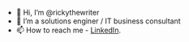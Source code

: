 - 👋 Hi, I’m @rickythewriter
- 🌱 I’m a solutions enginer / IT business consultant
- 📫 How to reach me - [LinkedIn](https://www.linkedin.com/in/ricky-thang-88307a100/).

<!---
rickythewriter/rickythewriter is a ✨ special ✨ repository because its `README.md` (this file) appears on your GitHub profile.
You can click the Preview link to take a look at your changes.
--->
